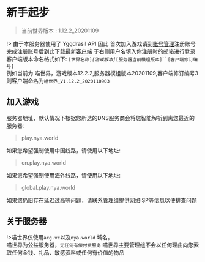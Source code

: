 # 新手起步

> 当前世界版本 : 1.12.2_20201109

!> 由于本服务器使用了 Yggdrasil API
因此 首次加入游戏请到[账号管理](http://mc.login.nya.world/)注册账号  
完成注册账号后到此下载最新[客户端](https://dl.acg.vc/index.php/s/EdHbw34kZkdKbCP) 于右侧用户名填入你注册时的邮箱进行登录  
客户端版本命名格式如下: `[世界名称]`_`[游戏版本]`_`[服务器当前模组版本]``[客户端修订编号]`  
例如当前为 喵世界，游戏版本12.2.2,服务器模组版本20201109,客户端修订编号3  则客户端命名为`喵世界_V1.12.2_2020110903`

## 加入游戏
服务器地址，默认情况下根据您所选的DNS服务商会将您智能解析到离您最近的服务器:  
> play.nya.world

如果您希望强制使用中国线路，请使用以下地址:  
> cn.play.nya.world

如果您希望强制使用海外线路，请使用以下地址:  
> global.play.nya.world

如果您仍旧存在延迟过高等问题，请联系管理组提供网络ISP等信息以便排查问题

## 关于服务器
!>喵世界仅使用`acg.vc`以及`nya.world` 域名。  
喵世界为公益服务器，`无任何有偿付费服务`
喵世界主要管理组不会以任何理由向您索取任何金钱、礼品、敏感资料或任何有价值的物品

